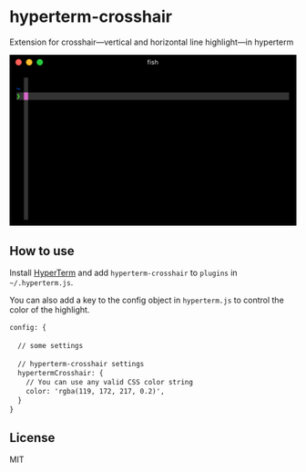 
# hyperterm-crosshair

Extension for crosshair—vertical and horizontal line highlight—in hyperterm

![Image of hyperterm-crosshair](screenshot.png)

## How to use

Install [HyperTerm](https://hyperterm.org) and add `hyperterm-crosshair`
to `plugins` in `~/.hyperterm.js`.

You can also add a key to the config object in `hyperterm.js`
to control the color of the highlight.


```
config: {

  // some settings

  // hyperterm-crosshair settings
  hypertermCrosshair: {
    // You can use any valid CSS color string
    color: 'rgba(119, 172, 217, 0.2)',
  }
}
```

## License

MIT
